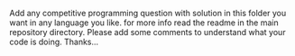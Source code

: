 Add any competitive programming question with solution in this folder you want in any language you like. for more info read the readme in the main repository directory.
Please add some comments to understand what your code is doing.
Thanks...